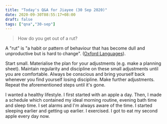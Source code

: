 ```yaml
---
title: "Today's Q&A for Jiayee (30 Sep 2020)"
date: 2020-09-30T08:55:17+08:00
draft: false
tags: ["qna","30-sep"]
---
```

> How do you get out of a rut?

A "rut" is "a habit or pattern of behaviour that has become dull and unproductive but is hard to change". ([Oxford Languages](https://languages.oup.com/google-dictionary-en)).

Start small. Materialise the plan for your adjustments (e.g. make a planning sheet). Maintain regularity and discipline on these small adjustments until you are comfortable. Always be conscious and bring yourself back whenever you find yourself losing discipline. Make further adjustments. Repeat the aforementioned steps until it's gone.

I wanted a healthy lifestyle. I first started with an apple a day. Then, I made a schedule which contained my ideal morning routine, evening bath time and sleep time. I set alarms and I'm always aware of the time. I started sleeping earlier and getting up earlier. I exercised. I got to eat my second apple every day now.

